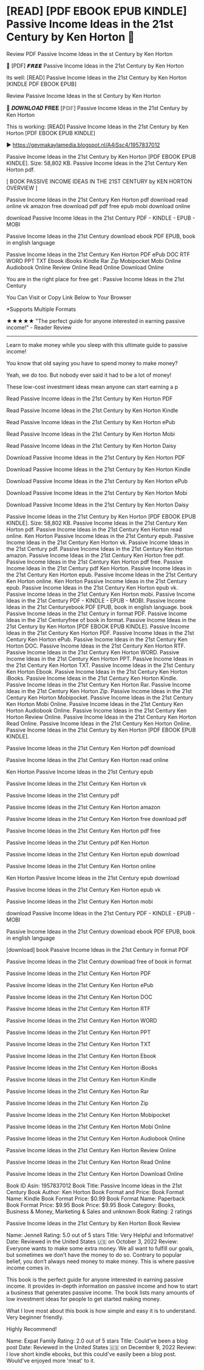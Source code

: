 # [READ] [PDF EBOOK EPUB KINDLE] Passive Income Ideas in the 21st Century by Ken Horton 📧
Review PDF Passive Income Ideas in the st Century by Ken Horton

📒 [PDF] 𝙁𝙍𝙀𝙀 Passive Income Ideas in the 21st Century by Ken Horton

Its well: [READ] Passive Income Ideas in the 21st Century by Ken Horton [KINDLE PDF EBOOK EPUB]


Review Passive Income Ideas in the st Century by Ken Horton

📧 𝑫𝑶𝑾𝑵𝑳𝑶𝑨𝑫 𝐅𝐑𝐄𝐄 [ℙ𝔻𝔽] Passive Income Ideas in the 21st Century by Ken Horton

This is working: [READ] Passive Income Ideas in the 21st Century by Ken Horton [PDF EBOOK EPUB KINDLE]



▶ https://gevmakaylamedia.blogspot.nl/A4iSsc4/1957837012



Passive Income Ideas in the 21st Century by Ken Horton [PDF EBOOK EPUB KINDLE]. Size: 58,802 KB. Passive Income Ideas in the 21st Century Ken Horton pdf.

[ BOOK PASSIVE INCOME IDEAS IN THE 21ST CENTURY by KEN HORTON OVERVIEW ]

Passive Income Ideas in the 21st Century Ken Horton pdf download read online vk amazon free download pdf pdf free epub mobi download online

download Passive Income Ideas in the 21st Century PDF - KINDLE - EPUB - MOBI

Passive Income Ideas in the 21st Century download ebook PDF EPUB, book in english language

Passive Income Ideas in the 21st Century Ken Horton PDF ePub DOC RTF WORD PPT TXT Ebook iBooks Kindle Rar Zip Mobipocket Mobi Online Audiobook Online Review Online Read Online Download Online

You are in the right place for free get : Passive Income Ideas in the 21st Century

You Can Visit or Copy Link Below to Your Browser

*Supports Multiple Formats

★★★★★ "The perfect guide for anyone interested in earning passive income!" - Reader Review
___

Learn to make money while you sleep with this ultimate guide to passive income!

You know that old saying you have to spend money to make money?

Yeah, we do too. But nobody ever said it had to be a lot of money!

These low-cost investment ideas mean anyone can start earning a p

Read Passive Income Ideas in the 21st Century by Ken Horton PDF

Read Passive Income Ideas in the 21st Century by Ken Horton Kindle

Read Passive Income Ideas in the 21st Century by Ken Horton ePub

Read Passive Income Ideas in the 21st Century by Ken Horton Mobi

Read Passive Income Ideas in the 21st Century by Ken Horton Daisy

Download Passive Income Ideas in the 21st Century by Ken Horton PDF

Download Passive Income Ideas in the 21st Century by Ken Horton Kindle

Download Passive Income Ideas in the 21st Century by Ken Horton ePub

Download Passive Income Ideas in the 21st Century by Ken Horton Mobi

Download Passive Income Ideas in the 21st Century by Ken Horton Daisy

Passive Income Ideas in the 21st Century by Ken Horton [PDF EBOOK EPUB KINDLE]. Size: 58,802 KB. Passive Income Ideas in the 21st Century Ken Horton pdf. Passive Income Ideas in the 21st Century Ken Horton read online. Ken Horton Passive Income Ideas in the 21st Century epub. Passive Income Ideas in the 21st Century Ken Horton vk. Passive Income Ideas in the 21st Century pdf. Passive Income Ideas in the 21st Century Ken Horton amazon. Passive Income Ideas in the 21st Century Ken Horton free pdf. Passive Income Ideas in the 21st Century Ken Horton pdf free. Passive Income Ideas in the 21st Century pdf Ken Horton. Passive Income Ideas in the 21st Century Ken Horton epub. Passive Income Ideas in the 21st Century Ken Horton online. Ken Horton Passive Income Ideas in the 21st Century epub. Passive Income Ideas in the 21st Century Ken Horton epub vk. Passive Income Ideas in the 21st Century Ken Horton mobi. Passive Income Ideas in the 21st Century PDF - KINDLE - EPUB - MOBI. Passive Income Ideas in the 21st Centuryebook PDF EPUB, book in english language. book Passive Income Ideas in the 21st Century in format PDF. Passive Income Ideas in the 21st Centuryfree of book in format. Passive Income Ideas in the 21st Century by Ken Horton [PDF EBOOK EPUB KINDLE]. Passive Income Ideas in the 21st Century Ken Horton PDF. Passive Income Ideas in the 21st Century Ken Horton ePub. Passive Income Ideas in the 21st Century Ken Horton DOC. Passive Income Ideas in the 21st Century Ken Horton RTF. Passive Income Ideas in the 21st Century Ken Horton WORD. Passive Income Ideas in the 21st Century Ken Horton PPT. Passive Income Ideas in the 21st Century Ken Horton TXT. Passive Income Ideas in the 21st Century Ken Horton Ebook. Passive Income Ideas in the 21st Century Ken Horton iBooks. Passive Income Ideas in the 21st Century Ken Horton Kindle. Passive Income Ideas in the 21st Century Ken Horton Rar. Passive Income Ideas in the 21st Century Ken Horton Zip. Passive Income Ideas in the 21st Century Ken Horton Mobipocket. Passive Income Ideas in the 21st Century Ken Horton Mobi Online. Passive Income Ideas in the 21st Century Ken Horton Audiobook Online. Passive Income Ideas in the 21st Century Ken Horton Review Online. Passive Income Ideas in the 21st Century Ken Horton Read Online. Passive Income Ideas in the 21st Century Ken Horton Online. Passive Income Ideas in the 21st Century by Ken Horton [PDF EBOOK EPUB KINDLE].

Passive Income Ideas in the 21st Century Ken Horton pdf download

Passive Income Ideas in the 21st Century Ken Horton read online

Ken Horton Passive Income Ideas in the 21st Century epub

Passive Income Ideas in the 21st Century Ken Horton vk

Passive Income Ideas in the 21st Century pdf

Passive Income Ideas in the 21st Century Ken Horton amazon

Passive Income Ideas in the 21st Century Ken Horton free download pdf

Passive Income Ideas in the 21st Century Ken Horton pdf free

Passive Income Ideas in the 21st Century pdf Ken Horton

Passive Income Ideas in the 21st Century Ken Horton epub download

Passive Income Ideas in the 21st Century Ken Horton online

Ken Horton Passive Income Ideas in the 21st Century epub download

Passive Income Ideas in the 21st Century Ken Horton epub vk

Passive Income Ideas in the 21st Century Ken Horton mobi

download Passive Income Ideas in the 21st Century PDF - KINDLE - EPUB - MOBI

Passive Income Ideas in the 21st Century download ebook PDF EPUB, book in english language

[download] book Passive Income Ideas in the 21st Century in format PDF

Passive Income Ideas in the 21st Century download free of book in format

Passive Income Ideas in the 21st Century Ken Horton PDF

Passive Income Ideas in the 21st Century Ken Horton ePub

Passive Income Ideas in the 21st Century Ken Horton DOC

Passive Income Ideas in the 21st Century Ken Horton RTF

Passive Income Ideas in the 21st Century Ken Horton WORD

Passive Income Ideas in the 21st Century Ken Horton PPT

Passive Income Ideas in the 21st Century Ken Horton TXT

Passive Income Ideas in the 21st Century Ken Horton Ebook

Passive Income Ideas in the 21st Century Ken Horton iBooks

Passive Income Ideas in the 21st Century Ken Horton Kindle

Passive Income Ideas in the 21st Century Ken Horton Rar

Passive Income Ideas in the 21st Century Ken Horton Zip

Passive Income Ideas in the 21st Century Ken Horton Mobipocket

Passive Income Ideas in the 21st Century Ken Horton Mobi Online

Passive Income Ideas in the 21st Century Ken Horton Audiobook Online

Passive Income Ideas in the 21st Century Ken Horton Review Online

Passive Income Ideas in the 21st Century Ken Horton Read Online

Passive Income Ideas in the 21st Century Ken Horton Download Online

Book ID Asin: 1957837012
Book Title: Passive Income Ideas in the 21st Century
Book Author: Ken Horton
Book Format and Price:
Book Format Name: Kindle
Book Format Price: $0.99
Book Format Name: Paperback
Book Format Price: $9.95
Book Price: $9.95
Book Category: Books, Business & Money, Marketing & Sales and unknown
Book Rating: 2 ratings

Passive Income Ideas in the 21st Century by Ken Horton Book Review

Name: Jennell
Rating: 5.0 out of 5 stars
Title: Very Helpful and Informative!
Date: Reviewed in the United States 🇺🇸 on October 3, 2022
Review: Everyone wants to make some extra money. We all want to fulfill our goals, but sometimes we don’t have the money to do so. Contrary to popular belief, you don’t always need money to make money. This is where passive income comes in.

This book is the perfect guide for anyone interested in earning passive income. It provides in-depth information on passive income and how to start a business that generates passive income. The book lists many amounts of low investment ideas for people to get started making money.

What I love most about this book is how simple and easy it is to understand. Very beginner friendly.

Highly Recommend!

Name: Expat Family
Rating: 2.0 out of 5 stars
Title: Could've been a blog post
Date: Reviewed in the United States 🇺🇸 on December 9, 2022
Review: I love short kindle ebooks, but this could've easily been a blog post. Would've enjoyed more 'meat' to it.
